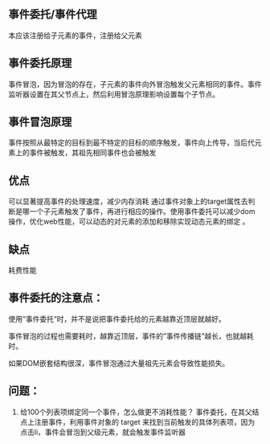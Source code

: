 ## 事件委托/事件代理
本应该注册给子元素的事件，注册给父元素

## 事件委托原理
事件冒泡，因为冒泡的存在，子元素的事件向外冒泡触发父元素相同的事件。事件监听器设置在其父节点上，然后利用冒泡原理影响设置每个子节点。
##  事件冒泡原理
事件按照从最特定的目标到最不特定的目标的顺序触发，事件向上传导，当后代元素上的事件被触发，其祖先相同事件也会被触发

## 优点
可以显著提高事件的处理速度，减少内存消耗
通过事件对象上的target属性去判断是哪一个子元素触发了事件，再进行相应的操作。使用事件委托可以减少dom操作，优化web性能，可以动态的对元素的添加和移除实现动态元素的绑定 。
## 缺点
耗费性能


## 事件委托的注意点：
使用“事件委托”时，并不是说把事件委托给的元素越靠近顶层就越好。

事件冒泡的过程也需要耗时，越靠近顶层，事件的”事件传播链”越长，也就越耗时。

如果DOM嵌套结构很深，事件冒泡通过大量祖先元素会导致性能损失。



## 问题：
1. 给100个列表项绑定同一个事件，怎么做更不消耗性能？
事件委托，在其父结点上注册事件，利用事件对象的 target 来找到当前触发的具体列表项，因为点击li，事件会冒泡到父级元素，就会触发事件监听器

